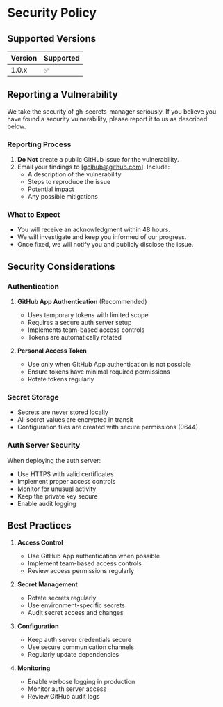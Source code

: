 # Security Policy

## Supported Versions

| Version | Supported          |
| ------- | ------------------ |
| 1.0.x   | :white_check_mark: |

## Reporting a Vulnerability

We take the security of gh-secrets-manager seriously. If you believe you have found a security vulnerability, please report it to us as described below.

### Reporting Process

1. **Do Not** create a public GitHub issue for the vulnerability.
2. Email your findings to [gclhub@github.com]. Include:
   - A description of the vulnerability
   - Steps to reproduce the issue
   - Potential impact
   - Any possible mitigations

### What to Expect

- You will receive an acknowledgment within 48 hours.
- We will investigate and keep you informed of our progress.
- Once fixed, we will notify you and publicly disclose the issue.

## Security Considerations

### Authentication

1. **GitHub App Authentication** (Recommended)
   - Uses temporary tokens with limited scope
   - Requires a secure auth server setup
   - Implements team-based access controls
   - Tokens are automatically rotated

2. **Personal Access Token**
   - Use only when GitHub App authentication is not possible
   - Ensure tokens have minimal required permissions
   - Rotate tokens regularly

### Secret Storage

- Secrets are never stored locally
- All secret values are encrypted in transit
- Configuration files are created with secure permissions (0644)

### Auth Server Security

When deploying the auth server:
- Use HTTPS with valid certificates
- Implement proper access controls
- Monitor for unusual activity
- Keep the private key secure
- Enable audit logging

## Best Practices

1. **Access Control**
   - Use GitHub App authentication when possible
   - Implement team-based access controls
   - Review access permissions regularly

2. **Secret Management**
   - Rotate secrets regularly
   - Use environment-specific secrets
   - Audit secret access and changes

3. **Configuration**
   - Keep auth server credentials secure
   - Use secure communication channels
   - Regularly update dependencies

4. **Monitoring**
   - Enable verbose logging in production
   - Monitor auth server access
   - Review GitHub audit logs
